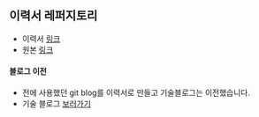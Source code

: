 ## 이력서 레퍼지토리

* 이력서 [링크](https://backlo.github.io/)
* 원본 [링크](https://github.com/sproogen/modern-resume-theme)

#### 블로그 이전

* 전에 사용했던 git blog를 이력서로 만들고 기술블로그는 이전했습니다.
* 기술 블로그 [보러가기](http://poododang.tistory.com/)
